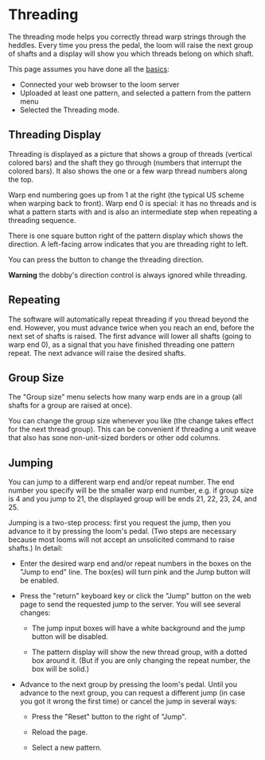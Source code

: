# Threading

The threading mode helps you correctly thread warp strings through the heddles.
Every time you press the pedal, the loom will raise the next group of shafts
and a display will show you which threads belong on which shaft.

This page assumes you have done all the [basics](index.md):

* Connected your web browser to the loom server
* Uploaded at least one pattern, and selected a pattern from the pattern menu
* Selected the Threading mode.

## Threading Display

Threading is displayed as a picture that shows a group of threads (vertical colored bars) and the shaft they go through (numbers that interrupt the colored bars).
It also shows the one or a few warp thread numbers along the top.

Warp end numbering goes up from 1 at the right (the typical US scheme when warping back to front).
Warp end 0 is special: it has no threads and is what a pattern starts with and is also an intermediate step when repeating a threading sequence.

There is one square button right of the pattern display which shows the direction.
A left-facing arrow indicates that you are threading right to left.

You can press the button to change the threading direction.

**Warning** the dobby's direction control is always ignored while threading.

## Repeating

The software will automatically repeat threading if you thread beyond the end.
However, you must advance twice when you reach an end, before the next set of shafts is raised.
The first advance will lower all shafts (going to warp end 0), as a signal that you have finished threading one pattern repeat.
The next advance will raise the desired shafts.

## Group Size

The "Group size" menu selects how many warp ends are in a group
(all shafts for a group are raised at once).

You can change the group size whenever you like (the change takes effect for the next thread group).
This can be convenient if threading a unit weave that also has sone non-unit-sized borders or other odd columns.

## Jumping

You can jump to a different warp end and/or repeat number.
The end number you specify will be the smaller warp end number,
e.g. if group size is 4 and you jump to 21, the displayed group will be ends 21, 22, 23, 24, and 25.

Jumping is a two-step process: first you request the jump, then you advance to it by pressing the loom's pedal.
(Two steps are necessary because most looms will not accept an unsolicited command to raise shafts.)
In detail:

* Enter the desired warp end and/or repeat numbers in the boxes on the "Jump to end" line.
    The box(es) will turn pink and the Jump button will be enabled.

* Press the "return" keyboard key or click the "Jump" button on the web page
    to send the requested jump to the server.
    You will see several changes:

    * The jump input boxes will have a white background and the jump button will be disabled.

    * The pattern display will show the new thread group, with a dotted box around it.
    (But if you are only changing the repeat number, the box will be solid.)

* Advance to the next group by pressing the loom's pedal.
    Until you advance to the next group, you can request a different jump
    (in case you got it wrong the first time) or cancel the jump in several ways:

    * Press the "Reset" button to the right of "Jump".

    * Reload the page.

    * Select a new pattern.
